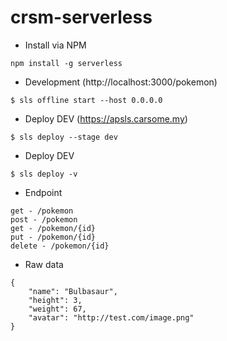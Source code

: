 # crsm-serverless

- Install via NPM
```
npm install -g serverless
```

- Development (http://localhost:3000/pokemon)
```
$ sls offline start --host 0.0.0.0
```

- Deploy DEV (https://apsls.carsome.my)
```
$ sls deploy --stage dev
```

- Deploy DEV
```
$ sls deploy -v
```

- Endpoint
```
get - /pokemon
post - /pokemon
get - /pokemon/{id}
put - /pokemon/{id}
delete - /pokemon/{id}
```

- Raw data
```
{
    "name": "Bulbasaur",
    "height": 3,
    "weight": 67,
    "avatar": "http://test.com/image.png"
}
```